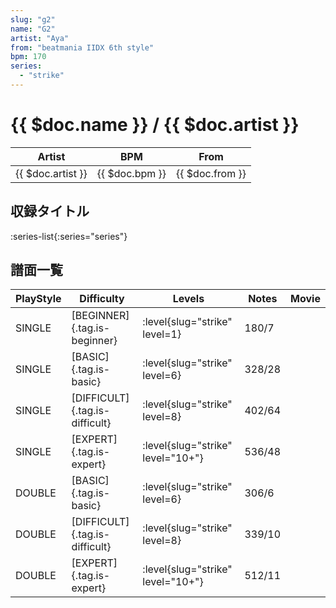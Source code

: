 ```yaml
---
slug: "g2"
name: "G2"
artist: "Aya"
from: "beatmania IIDX 6th style"
bpm: 170
series:
  - "strike"
---
```


# {{ $doc.name }} / {{ $doc.artist }}

|Artist|BPM|From|
|------|---|----|
|{{ $doc.artist }}|{{ $doc.bpm }}|{{ $doc.from }}|

## 収録タイトル

:series-list{:series="series"}

## 譜面一覧

|PlayStyle|Difficulty|Levels|Notes|Movie|
|---------|----------|------|-----|-----|
|SINGLE|[BEGINNER]{.tag.is-beginner}|<div class="field is-grouped is-grouped-multiline"> :level{slug="strike" level=1}</div>|180/7||
|SINGLE|[BASIC]{.tag.is-basic}|<div class="field is-grouped is-grouped-multiline"> :level{slug="strike" level=6}</div>|328/28||
|SINGLE|[DIFFICULT]{.tag.is-difficult}|<div class="field is-grouped is-grouped-multiline"> :level{slug="strike" level=8}</div>|402/64||
|SINGLE|[EXPERT]{.tag.is-expert}|<div class="field is-grouped is-grouped-multiline"> :level{slug="strike" level="10+"}</div>|536/48||
|DOUBLE|[BASIC]{.tag.is-basic}|<div class="field is-grouped is-grouped-multiline"> :level{slug="strike" level=6}</div>|306/6||
|DOUBLE|[DIFFICULT]{.tag.is-difficult}|<div class="field is-grouped is-grouped-multiline"> :level{slug="strike" level=8}</div>|339/10||
|DOUBLE|[EXPERT]{.tag.is-expert}|<div class="field is-grouped is-grouped-multiline"> :level{slug="strike" level="10+"}</div>|512/11||
